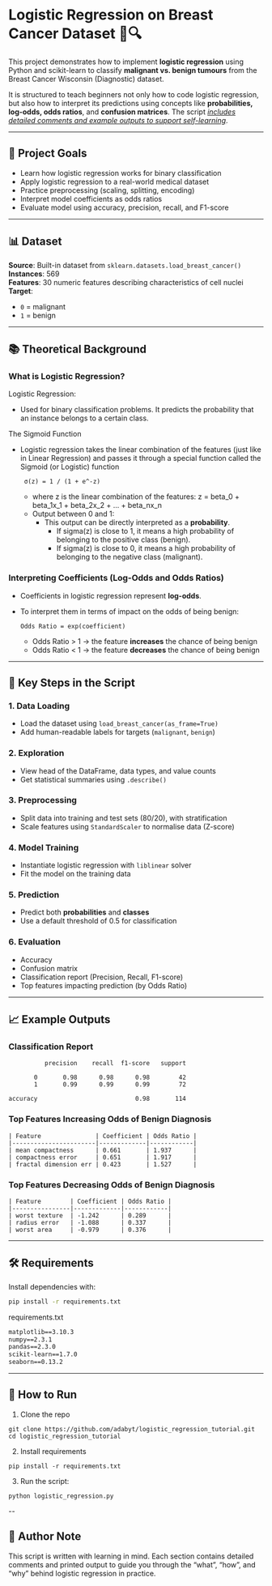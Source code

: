 # Logistic Regression on Breast Cancer Dataset 🧬🔍

This project demonstrates how to implement **logistic regression** using Python and scikit-learn to classify **malignant vs. benign tumours** from the Breast Cancer Wisconsin (Diagnostic) dataset.

It is structured to teach beginners not only how to code logistic regression, but also how to interpret its predictions using concepts like **probabilities, log-odds, odds ratios**, and **confusion matrices**. The script <ins>*includes detailed comments and example outputs to support self-learning*</ins>.

---

## 📌 Project Goals

- Learn how logistic regression works for binary classification
- Apply logistic regression to a real-world medical dataset
- Practice preprocessing (scaling, splitting, encoding)
- Interpret model coefficients as odds ratios
- Evaluate model using accuracy, precision, recall, and F1-score

---

## 📊 Dataset

**Source**: Built-in dataset from `sklearn.datasets.load_breast_cancer()`  
**Instances**: 569  
**Features**: 30 numeric features describing characteristics of cell nuclei  
**Target**:  
- `0` = malignant  
- `1` = benign  

---

## 📚 Theoretical Background

### What is Logistic Regression?

Logistic Regression:
- Used for binary classification problems. It predicts the probability that an instance belongs to a certain class.

The Sigmoid Function
-  Logistic regression takes the linear combination of the features (just like in Linear Regression) and passes it through a special function called the Sigmoid (or Logistic) function

        σ(z) = 1 / (1 + e^-z)
                

    - where z is the linear combination of the features: z = beta_0 + beta_1x_1 + beta_2x_2 + ... + beta_nx_n
    - Output between 0 and 1: 
        - This output can be directly interpreted as a **probability**.
            - If sigma(z) is close to 1, it means a high probability of belonging to the positive class (benign).
            - If sigma(z) is close to 0, it means a high probability of belonging to the negative class (malignant).

### Interpreting Coefficients (Log-Odds and Odds Ratios)

- Coefficients in logistic regression represent **log-odds**.
- To interpret them in terms of impact on the odds of being benign:

      Odds Ratio = exp(coefficient)
    - Odds Ratio > 1 → the feature **increases** the chance of being benign  
    - Odds Ratio < 1 → the feature **decreases** the chance of being benign

---

## 🧪 Key Steps in the Script

### 1. **Data Loading**
- Load the dataset using `load_breast_cancer(as_frame=True)`
- Add human-readable labels for targets (`malignant`, `benign`)

### 2. **Exploration**
- View head of the DataFrame, data types, and value counts
- Get statistical summaries using `.describe()`

### 3. **Preprocessing**
- Split data into training and test sets (80/20), with stratification
- Scale features using `StandardScaler` to normalise data (Z-score)

### 4. **Model Training**
- Instantiate logistic regression with `liblinear` solver
- Fit the model on the training data

### 5. **Prediction**
- Predict both **probabilities** and **classes**
- Use a default threshold of 0.5 for classification

### 6. **Evaluation**
- Accuracy
- Confusion matrix
- Classification report (Precision, Recall, F1-score)
- Top features impacting prediction (by Odds Ratio)

---

## 📈 Example Outputs

### Classification Report

```
          precision    recall  f1-score   support

       0       0.98      0.98      0.98        42
       1       0.99      0.99      0.99        72

accuracy                           0.98       114
```

### Top Features Increasing Odds of Benign Diagnosis
```
| Feature               | Coefficient | Odds Ratio |
|-----------------------|-------------|------------|
| mean compactness      | 0.661       | 1.937      |
| compactness error     | 0.651       | 1.917      |
| fractal dimension err | 0.423       | 1.527      |
```

### Top Features Decreasing Odds of Benign Diagnosis
```
| Feature        | Coefficient | Odds Ratio |
|----------------|-------------|------------|
| worst texture  | -1.242      | 0.289      |
| radius error   | -1.088      | 0.337      |
| worst area     | -0.979      | 0.376      |
```

---

## 🛠️ Requirements

Install dependencies with:

```bash
pip install -r requirements.txt
```

requirements.txt
```txt
matplotlib==3.10.3
numpy==2.3.1
pandas==2.3.0
scikit-learn==1.7.0
seaborn==0.13.2
```

---

## 🚀 How to Run
1.	Clone the repo
```
git clone https://github.com/adabyt/logistic_regression_tutorial.git
cd logistic_regression_tutorial
```
2.	Install requirements
```
pip install -r requirements.txt
```
3.	Run the script:
```
python logistic_regression.py
```

--

## 🧠 Author Note

This script is written with learning in mind. Each section contains detailed comments and printed output to guide you through the “what”, “how”, and “why” behind logistic regression in practice.
